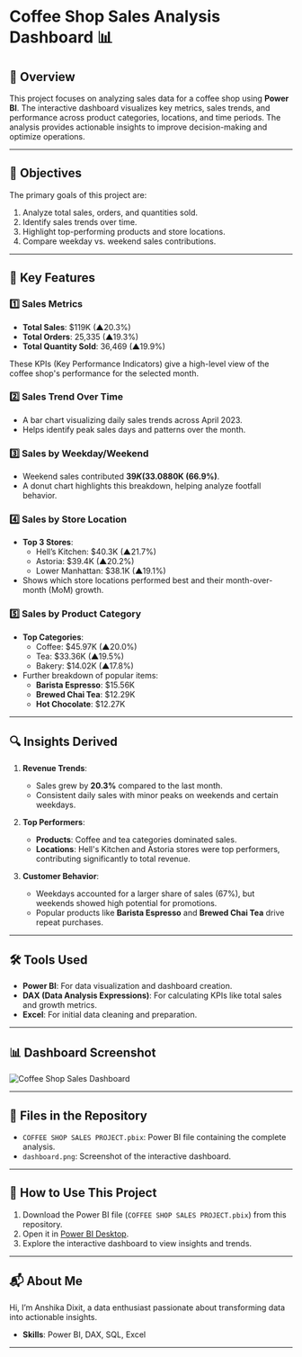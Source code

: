 # Coffee Shop Sales Analysis Dashboard 📊

## 📄 Overview  
This project focuses on analyzing sales data for a coffee shop using **Power BI**. The interactive dashboard visualizes key metrics, sales trends, and performance across product categories, locations, and time periods. The analysis provides actionable insights to improve decision-making and optimize operations.

---

## 🎯 Objectives  
The primary goals of this project are:  
1. Analyze total sales, orders, and quantities sold.  
2. Identify sales trends over time.  
3. Highlight top-performing products and store locations.  
4. Compare weekday vs. weekend sales contributions.  

---

## 🚀 Key Features  

### 1️⃣ **Sales Metrics**  
   - **Total Sales**: $119K (▲20.3%)  
   - **Total Orders**: 25,335 (▲19.3%)  
   - **Total Quantity Sold**: 36,469 (▲19.9%)  

These KPIs (Key Performance Indicators) give a high-level view of the coffee shop's performance for the selected month.

### 2️⃣ **Sales Trend Over Time**  
   - A bar chart visualizing daily sales trends across April 2023.  
   - Helps identify peak sales days and patterns over the month.  

### 3️⃣ **Sales by Weekday/Weekend**  
   - Weekend sales contributed **$39K (33.08%)**, while weekdays accounted for **$80K (66.9%)**.  
   - A donut chart highlights this breakdown, helping analyze footfall behavior.  

### 4️⃣ **Sales by Store Location**  
   - **Top 3 Stores**:
     - Hell’s Kitchen: $40.3K (▲21.7%)  
     - Astoria: $39.4K (▲20.2%)  
     - Lower Manhattan: $38.1K (▲19.1%)  
   - Shows which store locations performed best and their month-over-month (MoM) growth.  

### 5️⃣ **Sales by Product Category**  
   - **Top Categories**:
     - Coffee: $45.97K (▲20.0%)  
     - Tea: $33.36K (▲19.5%)  
     - Bakery: $14.02K (▲17.8%)  
   - Further breakdown of popular items:  
     - **Barista Espresso**: $15.56K  
     - **Brewed Chai Tea**: $12.29K  
     - **Hot Chocolate**: $12.27K  

---

## 🔍 Insights Derived  
1. **Revenue Trends**:  
   - Sales grew by **20.3%** compared to the last month.  
   - Consistent daily sales with minor peaks on weekends and certain weekdays.  

2. **Top Performers**:  
   - **Products**: Coffee and tea categories dominated sales.  
   - **Locations**: Hell's Kitchen and Astoria stores were top performers, contributing significantly to total revenue.  

3. **Customer Behavior**:  
   - Weekdays accounted for a larger share of sales (67%), but weekends showed high potential for promotions.  
   - Popular products like **Barista Espresso** and **Brewed Chai Tea** drive repeat purchases.  

---

## 🛠 Tools Used  
- **Power BI**: For data visualization and dashboard creation.  
- **DAX (Data Analysis Expressions)**: For calculating KPIs like total sales and growth metrics.  
- **Excel**: For initial data cleaning and preparation.

---

## 📊 Dashboard Screenshot  
![Coffee Shop Sales Dashboard](dashboard.png)

---

## 📂 Files in the Repository  
- `COFFEE SHOP SALES PROJECT.pbix`: Power BI file containing the complete analysis.  
- `dashboard.png`: Screenshot of the interactive dashboard.  

---

## 🚀 How to Use This Project  
1. Download the Power BI file (`COFFEE SHOP SALES PROJECT.pbix`) from this repository.  
2. Open it in [Power BI Desktop](https://powerbi.microsoft.com/desktop/).  
3. Explore the interactive dashboard to view insights and trends.  

---

## 📬 About Me  
Hi, I’m Anshika Dixit, a data enthusiast passionate about transforming data into actionable insights.  
- **Skills**: Power BI, DAX, SQL, Excel  
 
---
